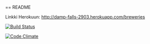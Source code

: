 == README

Linkki Herokuun: http://damp-falls-2903.herokuapp.com/breweries

[![Build Status](https://travis-ci.org/areunamo/rails-beer-public.png)](https://travis-ci.org/areunamo/rails-beer-public)

[![Code Climate](https://codeclimate.com/github/areunamo/rails-beer-public.png)](https://codeclimate.com/github/areunamo/rails-beer-public)
